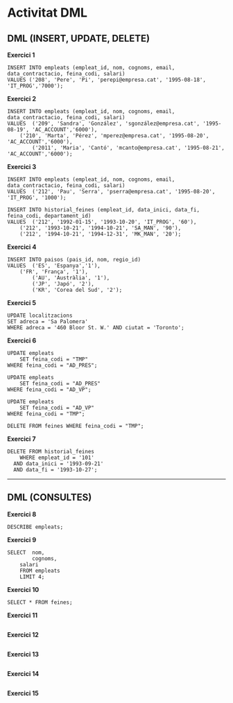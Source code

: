 # Activitat DML

## DML (INSERT, UPDATE, DELETE)

**Exercici 1**

```mysql
INSERT INTO empleats (empleat_id, nom, cognoms, email, data_contractacio, feina_codi, salari)
VALUES ('208', 'Pere', 'Pi', 'perepi@empresa.cat', '1995-08-18', 'IT_PROG','7000');
```

**Exercici 2**

```mysql
INSERT INTO empleats (empleat_id, nom, cognoms, email, data_contractacio, feina_codi, salari)
VALUES 	('209', 'Sandra', 'González', 'sgonzález@empresa.cat', '1995-08-19', 'AC_ACCOUNT','6000'),
	('210', 'Marta', 'Pérez', 'mperez@empresa.cat', '1995-08-20', 'AC_ACCOUNT','6000'),
        ('2011', 'Maria', 'Cantó', 'mcanto@empresa.cat', '1995-08-21', 'AC_ACCOUNT','6000');
```

**Exercici 3**

```mysql
INSERT INTO empleats (empleat_id, nom, cognoms, email, data_contractacio, feina_codi, salari)
VALUES 	('212', 'Pau', 'Serra', 'pserra@empresa.cat', '1995-08-20', 'IT_PROG', '1000');

INSERT INTO historial_feines (empleat_id, data_inici, data_fi, feina_codi, departament_id)
VALUES 	('212', '1992-01-15', '1993-10-20', 'IT_PROG', '60'),
	('212', '1993-10-21', '1994-10-21', 'SA_MAN', '90'),
	('212', '1994-10-21', '1994-12-31', 'MK_MAN', '20');
```

**Exercici 4**

```mysql
INSERT INTO paisos (pais_id, nom, regio_id)
VALUES	('ES', 'Espanya','1'),
	('FR', 'França', '1'),
        ('AU', 'Austràlia', '1'),
        ('JP', 'Japó', '2'),
        ('KR', 'Corea del Sud', '2');
```

**Exercici 5**

```mysql
UPDATE localitzacions
SET adreca = 'Sa Palomera' 
WHERE adreca = '460 Bloor St. W.' AND ciutat = 'Toronto';
```

**Exercici 6**

```mysql
UPDATE empleats
	SET feina_codi = "TMP"
WHERE feina_codi = "AD_PRES";

UPDATE empleats
	SET feina_codi = "AD_PRES"
WHERE feina_codi = "AD_VP";

UPDATE empleats
	SET feina_codi = "AD_VP"
WHERE feina_codi = "TMP";

DELETE FROM feines WHERE feina_codi = "TMP";
```

**Exercici 7**

```mysql
DELETE FROM historial_feines
	WHERE empleat_id = '101'
  AND data_inici = '1993-09-21'
  AND data_fi = '1993-10-27';
```

***

## DML (CONSULTES)

**Exercici 8**

```mysql
DESCRIBE empleats;
```

**Exercici 9**

```mysql
SELECT	nom,
		cognoms,
    salari
	FROM empleats
    LIMIT 4;
```
**Exercici 10**

```mysql
SELECT * FROM feines;
```

**Exercici 11**

```mysql

```
**Exercici 12**

```mysql

```

**Exercici 13**

```mysql

```
**Exercici 14**

```mysql

```

**Exercici 15**

```mysql

```
